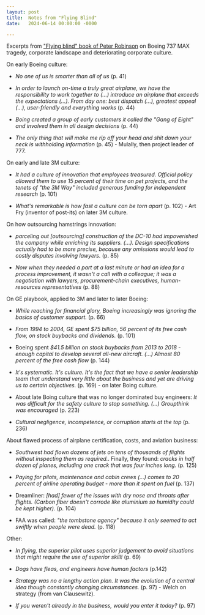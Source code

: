 ```yaml
---
layout: post
title:  Notes from "Flying Blind"
date:   2024-06-14 00:00:00 -0000

---
```


Excerpts from ["Flying blind" book of Peter Robinson][1] on Boeing 737 MAX
tragedy, corporate landscape and deteriorating corporate culture.

[1]:https://www.amazon.com/Flying-Blind-Tragedy-Fall-Boeing/dp/0385546491

On early Boeing culture:

- _No one of us is smarter than all of us_ (p. 41)

- _In order to launch on-time a truly great airplane, we have the responsibility
to work together to (...) introduce an airplane that exceeds the expectations
(...). From day one: best dispatch (...), greatest appeal (...), user-friendly
and everything works_ (p. 44)

- _Boing created a group of early customers it called the "Gang of Eight" and
involved them in all design decisions_ (p. 44)

- _The only thing that will make me rip off your head and shit down your neck is
withholding information_ (p. 45) - Mulally, then project leader of 777.

On early and late 3M culture:

- _It had a culture of innovation that employees treasured. Official policy
allowed them to use 15 percent of their time on pet projects, and the tenets of
"the 3M Way" included generous funding for independent research_ (p. 101)

- _What's remarkable is how fast a culture can be torn apart_ (p. 102) - Art
Fry (inventor of post-its) on later 3M culture.


On how outsourcing hamstrings innovation:

- _parceling out [outsourcing] construction of the DC-10 had impoverished the
company while enriching its suppliers. (...). Design specifications actually
had to be more precise, because any omissions would lead to costly disputes
involving lawyers._ (p. 85)

- _Now when they needed a part at a last minute or had an idea for a process
improvement, it wasn't a call with a colleague; it was a negotiation with
lawyers, procurement-chain executives, human-resources representatives_ (p. 88)

On GE playbook, applied to 3M and later to later Boeing:

- _While reaching for financial glory, Boeing increasingly was ignoring the
basics of customer support._ (p. 66)

- _From 1994 to 2004, GE spent $75 billion, 56 percent of its free cash flow,
	on stock buybacks and dividends._ (p. 101)

- Boeing spent _$41.5 billion on stock buybacks from 2013 to 2018 - enough
capital to develop several all-new aircraft. (...) Almost 80 percent of the
free cash flow_ (p. 144)

- _It's systematic. It's culture. It's the fact that we have a senior
leadership team that understand very little about the business and yet are
driving us to certain objectives._ (p. 169) - on later Boing culture.

- About late Boing culture that was no longer dominated buy engineers: _It was
difficult for the safety culture to stop something. (...) Groupthink was
encouraged_ (p. 223)

- _Cultural negligence, incompetence, or corruption starts at the top_ (p. 236)


About flawed process of airplane certification, costs, and aviation business:

- _Southwest had flown dozens of jets on tens of thousands of flights without
inspecting them as required._. Finally, they found: _cracks in half dozen of
planes, including one crack that was four inches long._ (p. 125)

- _Paying for pilots, maintenance and cabin crews (...) comes to 20 percent of
airline operating budget - more than it spent on fuel_ (p. 137)

- Dreamliner: _[had] fewer of the issues with dry nose and throats after flights.
(Carbon fiber doesn't corrode like aluminium so humidity could be kept
 higher)._ (p. 104)

- FAA was called: _"the tombstone agency" because it only seemed to act swiftly when people were dead._ (p. 118)


Other:

- _In flying, the superior pilot uses superior judgement to avoid situations
that might require the use of superior skill!_ (p. 69)

- _Dogs have fleas, and engineers have human factors_ (p.142)

- _Strategy was no a lengthy action plan. It was the evolution of a central
idea though constantly changing circumstances._ (p. 97) - Welch on strategy
(from van Clausewitz).

- _If you weren't already in the business, would you enter it today?_ (p. 97)



